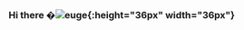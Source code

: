 ### Hi there �![euge](https://user-images.githubusercontent.com/78935400/127877648-590cfdf1-310b-46f9-b92b-2619fa36f60a.png){:height="36px" width="36px"}


<!--
**eugebutta/eugebutta** is a ✨ _special_ ✨ repository because its `README.md` (this file) appears on your GitHub profile.

Here are some ideas to get you started:

- 🔭 I’m currently working on ...
- 🌱 I’m currently learning ...
- 👯 I’m looking to collaborate on ...
- 🤔 I’m looking for help with ...
- 💬 Ask me about ...
- 📫 How to reach me: ...
- 😄 Pronouns: ...
- ⚡ Fun fact: ...
-->
